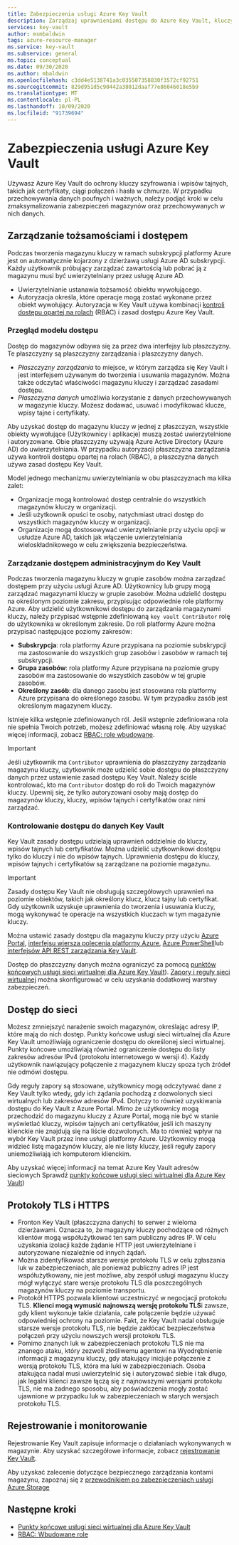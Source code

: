 ```yaml
---
title: Zabezpieczenia usługi Azure Key Vault
description: Zarządzaj uprawnieniami dostępu do Azure Key Vault, kluczy i wpisów tajnych. Obejmuje model uwierzytelniania i autoryzacji dla Key Vault oraz sposób zabezpieczania magazynu kluczy.
services: key-vault
author: msmbaldwin
tags: azure-resource-manager
ms.service: key-vault
ms.subservice: general
ms.topic: conceptual
ms.date: 09/30/2020
ms.author: mbaldwin
ms.openlocfilehash: c3dd4e5138741a3c035507358830f3572cf92751
ms.sourcegitcommit: 829d951d5c90442a38012daaf77e86046018e5b9
ms.translationtype: MT
ms.contentlocale: pl-PL
ms.lasthandoff: 10/09/2020
ms.locfileid: "91739694"
---
```

# <a name="azure-key-vault-security"></a>Zabezpieczenia usługi Azure Key Vault

Używasz Azure Key Vault do ochrony kluczy szyfrowania i wpisów tajnych, takich jak certyfikaty, ciągi połączeń i hasła w chmurze. W przypadku przechowywania danych poufnych i ważnych, należy podjąć kroki w celu zmaksymalizowania zabezpieczeń magazynów oraz przechowywanych w nich danych.

## <a name="identity-and-access-management"></a>Zarządzanie tożsamościami i dostępem

Podczas tworzenia magazynu kluczy w ramach subskrypcji platformy Azure jest on automatycznie kojarzony z dzierżawą usługi Azure AD subskrypcji. Każdy użytkownik próbujący zarządzać zawartością lub pobrać ją z magazynu musi być uwierzytelniany przez usługę Azure AD.

- Uwierzytelnianie ustanawia tożsamość obiektu wywołującego.
- Autoryzacja określa, które operacje mogą zostać wykonane przez obiekt wywołujący. Autoryzacja w Key Vault używa kombinacji [kontroli dostępu opartej na rolach](../../role-based-access-control/overview.md) (RBAC) i zasad dostępu Azure Key Vault.

### <a name="access-model-overview"></a>Przegląd modelu dostępu

Dostęp do magazynów odbywa się za przez dwa interfejsy lub płaszczyzny. Te płaszczyzny są płaszczyzny zarządzania i płaszczyzny danych.

- *Płaszczyzny zarządzania* to miejsce, w którym zarządza się Key Vault i jest interfejsem używanym do tworzenia i usuwania magazynów. Można także odczytać właściwości magazynu kluczy i zarządzać zasadami dostępu.
- *Płaszczyzna danych* umożliwia korzystanie z danych przechowywanych w magazynie kluczy. Możesz dodawać, usuwać i modyfikować klucze, wpisy tajne i certyfikaty.

Aby uzyskać dostęp do magazynu kluczy w jednej z płaszczyzn, wszystkie obiekty wywołujące (Użytkownicy i aplikacje) muszą zostać uwierzytelnione i autoryzowane. Obie płaszczyzny używają Azure Active Directory (Azure AD) do uwierzytelniania. W przypadku autoryzacji płaszczyzna zarządzania używa kontroli dostępu opartej na rolach (RBAC), a płaszczyzna danych używa zasad dostępu Key Vault.

Model jednego mechanizmu uwierzytelniania w obu płaszczyznach ma kilka zalet:

- Organizacje mogą kontrolować dostęp centralnie do wszystkich magazynów kluczy w organizacji.
- Jeśli użytkownik opuści te osoby, natychmiast utraci dostęp do wszystkich magazynów kluczy w organizacji.
- Organizacje mogą dostosowywać uwierzytelnianie przy użyciu opcji w usłudze Azure AD, takich jak włączenie uwierzytelniania wieloskładnikowego w celu zwiększenia bezpieczeństwa.

### <a name="managing-administrative-access-to-key-vault"></a>Zarządzanie dostępem administracyjnym do Key Vault

Podczas tworzenia magazynu kluczy w grupie zasobów można zarządzać dostępem przy użyciu usługi Azure AD. Użytkownicy lub grupy mogą zarządzać magazynami kluczy w grupie zasobów. Można udzielić dostępu na określonym poziomie zakresu, przypisując odpowiednie role platformy Azure. Aby udzielić użytkownikowi dostępu do zarządzania magazynami kluczy, należy przypisać wstępnie zdefiniowaną `key vault Contributor` rolę do użytkownika w określonym zakresie. Do roli platformy Azure można przypisać następujące poziomy zakresów:

- **Subskrypcja**: rola platformy Azure przypisana na poziomie subskrypcji ma zastosowanie do wszystkich grup zasobów i zasobów w ramach tej subskrypcji.
- **Grupa zasobów**: rola platformy Azure przypisana na poziomie grupy zasobów ma zastosowanie do wszystkich zasobów w tej grupie zasobów.
- **Określony zasób**: dla danego zasobu jest stosowana rola platformy Azure przypisana do określonego zasobu. W tym przypadku zasób jest określonym magazynem kluczy.

Istnieje kilka wstępnie zdefiniowanych ról. Jeśli wstępnie zdefiniowana rola nie spełnia Twoich potrzeb, możesz zdefiniować własną rolę. Aby uzyskać więcej informacji, zobacz [RBAC: role wbudowane](../../role-based-access-control/built-in-roles.md).

> [!IMPORTANT]
> Jeśli użytkownik ma `Contributor` uprawnienia do płaszczyzny zarządzania magazynu kluczy, użytkownik może udzielić sobie dostępu do płaszczyzny danych przez ustawienie zasad dostępu Key Vault. Należy ściśle kontrolować, kto ma `Contributor` dostęp do roli do Twoich magazynów kluczy. Upewnij się, że tylko autoryzowani osoby mają dostęp do magazynów kluczy, kluczy, wpisów tajnych i certyfikatów oraz nimi zarządzać.

<a id="data-plane-access-control"></a>
### <a name="controlling-access-to-key-vault-data"></a>Kontrolowanie dostępu do danych Key Vault

Key Vault zasady dostępu udzielają uprawnień oddzielnie do kluczy, wpisów tajnych lub certyfikatów. Można udzielić użytkownikowi dostępu tylko do kluczy i nie do wpisów tajnych. Uprawnienia dostępu do kluczy, wpisów tajnych i certyfikatów są zarządzane na poziomie magazynu.

> [!IMPORTANT]
> Zasady dostępu Key Vault nie obsługują szczegółowych uprawnień na poziomie obiektów, takich jak określony klucz, klucz tajny lub certyfikat. Gdy użytkownik uzyskuje uprawnienia do tworzenia i usuwania kluczy, mogą wykonywać te operacje na wszystkich kluczach w tym magazynie kluczy.

Można ustawić zasady dostępu dla magazynu kluczy przy użyciu [Azure Portal](assign-access-policy-portal.md), [interfejsu wiersza polecenia platformy Azure](assign-access-policy-cli.md), [Azure PowerShell](assign-access-policy-powershell.md)lub [interfejsów API REST zarządzania Key Vault](/rest/api/keyvault/).

Dostęp do płaszczyzny danych można ograniczyć za pomocą [punktów końcowych usługi sieci wirtualnej dla Azure Key Vault](overview-vnet-service-endpoints.md)). [Zapory i reguły sieci wirtualnej](network-security.md) można skonfigurować w celu uzyskania dodatkowej warstwy zabezpieczeń.

## <a name="network-access"></a>Dostęp do sieci

Możesz zmniejszyć narażenie swoich magazynów, określając adresy IP, które mają do nich dostęp. Punkty końcowe usługi sieci wirtualnej dla Azure Key Vault umożliwiają ograniczenie dostępu do określonej sieci wirtualnej. Punkty końcowe umożliwiają również ograniczenie dostępu do listy zakresów adresów IPv4 (protokołu internetowego w wersji 4). Każdy użytkownik nawiązujący połączenie z magazynem kluczy spoza tych źródeł nie odmówi dostępu.

Gdy reguły zapory są stosowane, użytkownicy mogą odczytywać dane z Key Vault tylko wtedy, gdy ich żądania pochodzą z dozwolonych sieci wirtualnych lub zakresów adresów IPv4. Dotyczy to również uzyskiwania dostępu do Key Vault z Azure Portal. Mimo że użytkownicy mogą przechodzić do magazynu kluczy z Azure Portal, mogą nie być w stanie wyświetlać kluczy, wpisów tajnych ani certyfikatów, jeśli ich maszyny klienckie nie znajdują się na liście dozwolonych. Ma to również wpływ na wybór Key Vault przez inne usługi platformy Azure. Użytkownicy mogą widzieć listę magazynów kluczy, ale nie listy kluczy, jeśli reguły zapory uniemożliwiają ich komputerom klienckim.

Aby uzyskać więcej informacji na temat Azure Key Vault adresów sieciowych Sprawdź [punkty końcowe usługi sieci wirtualnej dla Azure Key Vault](overview-vnet-service-endpoints.md))

## <a name="tls-and-https"></a>Protokoły TLS i HTTPS

*   Fronton Key Vault (płaszczyzna danych) to serwer z wieloma dzierżawami. Oznacza to, że magazyny kluczy pochodzące od różnych klientów mogą współużytkować ten sam publiczny adres IP. W celu uzyskania izolacji każde żądanie HTTP jest uwierzytelniane i autoryzowane niezależnie od innych żądań.
*   Można zidentyfikować starsze wersje protokołu TLS w celu zgłaszania luk w zabezpieczeniach, ale ponieważ publiczny adres IP jest współużytkowany, nie jest możliwe, aby zespół usługi magazynu kluczy mógł wyłączyć stare wersje protokołu TLS dla poszczególnych magazynów kluczy na poziomie transportu.
*   Protokół HTTPS pozwala klientowi uczestniczyć w negocjacji protokołu TLS. **Klienci mogą wymusić najnowszą wersję protokołu TLS**i zawsze, gdy klient wykonuje takie działania, całe połączenie będzie używać odpowiedniej ochrony na poziomie. Fakt, że Key Vault nadal obsługuje starsze wersje protokołu TLS, nie będzie zakłócać bezpieczeństwa połączeń przy użyciu nowszych wersji protokołu TLS.
*   Pomimo znanych luk w zabezpieczeniach protokołu TLS nie ma znanego ataku, który zezwoli złośliwemu agentowi na Wyodrębnienie informacji z magazynu kluczy, gdy atakujący inicjuje połączenie z wersją protokołu TLS, która ma luki w zabezpieczeniach. Osoba atakująca nadal musi uwierzytelnić się i autoryzować siebie i tak długo, jak legalni klienci zawsze łączą się z najnowszymi wersjami protokołu TLS, nie ma żadnego sposobu, aby poświadczenia mogły zostać ujawnione w przypadku luk w zabezpieczeniach w starych wersjach protokołu TLS.

## <a name="logging-and-monitoring"></a>Rejestrowanie i monitorowanie

Rejestrowanie Key Vault zapisuje informacje o działaniach wykonywanych w magazynie. Aby uzyskać szczegółowe informacje, zobacz [rejestrowanie Key Vault](logging.md).

Aby uzyskać zalecenie dotyczące bezpiecznego zarządzania kontami magazynu, zapoznaj się z [przewodnikiem po zabezpieczeniach usługi Azure Storage](../../storage/blobs/security-recommendations.md)

## <a name="next-steps"></a>Następne kroki

- [Punkty końcowe usługi sieci wirtualnej dla Azure Key Vault](overview-vnet-service-endpoints.md)
- [RBAC: Wbudowane role](../../role-based-access-control/built-in-roles.md)